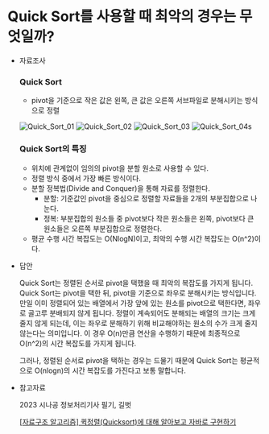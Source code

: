 # Quick Sort를 사용할 때 최악의 경우는 무엇일까?

- 자료조사
    
    ### Quick Sort
    
    - pivot을 기준으로 작은 값은 왼쪽, 큰 값은 오른쪽 서브파일로 분해시키는 방식으로 정렬
    
    ![Quick_Sort_01](https://user-images.githubusercontent.com/99192837/224106068-b336c67b-52a6-46ee-b25a-1df498767922.jpeg)
    ![Quick_Sort_02](https://user-images.githubusercontent.com/99192837/224106152-d851c4f8-7188-4e00-b477-24d3bcdecb4c.jpeg)
    ![Quick_Sort_03](https://user-images.githubusercontent.com/99192837/224106189-81ba7fa7-b737-45bd-80c0-898bee57ebfb.jpeg)
    ![Quick_Sort_04](https://user-images.githubusercontent.com/99192837/224106221-340846cb-0a84-4de4-8d0e-92fbac06eba7.jpeg)s
    
    ### Quick Sort의 특징
    
    - 위치에 관계없이 임의의 pivot을 분할 원소로 사용할 수 있다.
    - 정렬 방식 중에서 가장 빠른 방식이다.
    - 분할 정복법(Divide and Conquer)을 통해 자료를 정렬한다.
        - 분할: 기준값인 pivot을 중심으로 정렬할 자료들을 2개의 부분집합으로 나눈다.
        - 정복: 부분집합의 원소들 중 pivot보다 작은 원소들은 왼쪽, pivot보다 큰 원소들은 오른쪽 부분집합으로 정렬한다.
    - 평균 수행 시간 복잡도는 O(NlogN)이고, 최악의 수행 시간 복잡도는 O(n^2)이다.
    
- 답안
    
    Quick Sort는 정렬된 순서로 pivot을 택했을 때 최악의 복잡도를 가지게 됩니다. Quick Sort는 pivot을 택한 뒤, pivot을 기준으로 좌우로 분해시키는 방식입니다. 만일 이미 정렬되어 있는 배열에서 가장 앞에 있는 원소를 pivot으로 택한다면, 좌우로 골고루 분배되지 않게 됩니다. 정렬이 계속되어도 분해되는 배열의 크기는 크게 줄지 않게 되는데, 이는 좌우로 분해하기 위해 비교해야하는 원소의 수가 크게 줄지 않는다는 의미입니다. 이 경우 O(n)만큼 연산을 수행하기 때문에 최종적으로 O(n^2)의 시간 복잡도를 가지게 됩니다.
    
    그러나, 정렬된 순서로 pivot을 택하는 경우는 드물기 때문에 Quick Sort는 평균적으로 O(nlogn)의 시간 복잡도를 가진다고 보통 말합니다.
    
- 참고자료
    
    2023 시나공 정보처리기사 필기, 길벗
    
    [[자료구조 알고리즘] 퀵정렬(Quicksort)에 대해 알아보고 자바로 구현하기](https://www.youtube.com/watch?v=7BDzle2n47c&t=139s)
